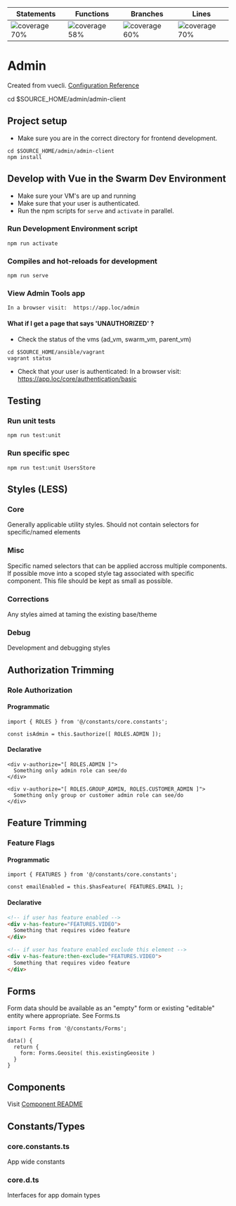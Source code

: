 | Statements   | Functions   | Branches   | Lines   |
| ------------ | ----------- | ---------- | ------- |
| ![coverage 70%](https://img.shields.io/badge/Coverage-70%25-yellow.svg) | ![coverage 58%](https://img.shields.io/badge/Coverage-58%25-red.svg) | ![coverage 60%](https://img.shields.io/badge/Coverage-60%25-yellow.svg) | ![coverage 70%](https://img.shields.io/badge/Coverage-70%25-yellow.svg) |


# Admin
Created from vuecli. [Configuration Reference](https://cli.vuejs.org/config/)

cd $SOURCE_HOME/admin/admin-client

## Project setup

* Make sure you are in the correct directory for frontend development.

```
cd $SOURCE_HOME/admin/admin-client
npm install
```
## Develop with Vue in the Swarm Dev Environment

* Make sure your VM's are up and running
* Make sure that your user is authenticated.
* Run the npm scripts for `serve` and `activate` in parallel.

### Run Development Environment script
```
npm run activate
```

### Compiles and hot-reloads for development
```
npm run serve
```
### View Admin Tools app

`In a browser visit:  https://app.loc/admin`

#### What if I get a page that says 'UNAUTHORIZED' ?

* Check the status of the vms (ad_vm, swarm_vm, parent_vm)

```
cd $SOURCE_HOME/ansible/vagrant
vagrant status
```
* Check that your user is authenticated:
In a browser visit: https://app.loc/core/authentication/basic


## Testing

### Run unit tests
```
npm run test:unit
```

### Run specific spec
```
npm run test:unit UsersStore
```

## Styles (LESS)

### Core
Generally applicable utility styles. Should not contain selectors for specific/named elements

### Misc
Specific named selectors that can be applied accross multiple components.
If possible move into a scoped style tag associated with specific component.
This file should be kept as small as possible.

### Corrections
Any styles aimed at taming the existing base/theme

### Debug
Development and debugging styles

## Authorization Trimming

### Role Authorization

#### Programmatic
```
import { ROLES } from '@/constants/core.constants';

const isAdmin = this.$authorize([ ROLES.ADMIN ]);
```

#### Declarative
```
<div v-authorize="[ ROLES.ADMIN ]">
  Something only admin role can see/do
</div>

<div v-authorize="[ ROLES.GROUP_ADMIN, ROLES.CUSTOMER_ADMIN ]">
  Something only group or customer admin role can see/do
</div>
```

## Feature Trimming

### Feature Flags

#### Programmatic
```
import { FEATURES } from '@/constants/core.constants';

const emailEnabled = this.$hasFeature( FEATURES.EMAIL );
```

#### Declarative
```html
<!-- if user has feature enabled -->
<div v-has-feature="FEATURES.VIDEO">
  Something that requires video feature
</div>

<!-- if user has feature enabled exclude this element -->
<div v-has-feature:then-exclude="FEATURES.VIDEO">
  Something that requires video feature
</div>
```

## Forms

Form data should be available as an "empty" form or existing "editable" entity where appropriate. See Forms.ts

```
import Forms from '@/constants/Forms';

data() {
  return {
    form: Forms.Geosite( this.existingGeosite )
  }
}
```

## Components

Visit [Component README](https://stash.programx60.com/projects/NFUS/repos/admin/browse/admin-client/src/components)

## Constants/Types

### core.constants.ts

App wide constants

### core.d.ts

Interfaces for app domain types

